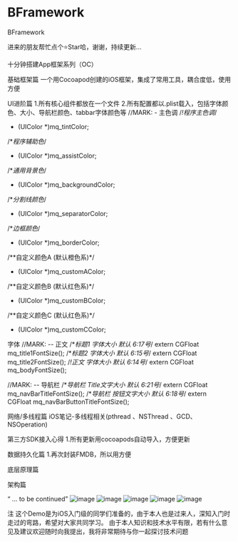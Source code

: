 # BFramework
BFramework

进来的朋友帮忙点个⭐️Star哈，谢谢，持续更新...

十分钟搭建App框架系列（OC）

基础框架篇
一个用Cocoapod创建的iOS框架，集成了常用工具，耦合度低，使用方便

UI进阶篇
1.所有核心组件都放在一个文件
2.所有配置都以.plist载入，包括字体颜色、大小、导航栏颜色、tabbar字体颜色等
//MARK: - 主色调
/*!程序主色调*/
+ (UIColor *)mq_tintColor;

/**程序辅助色*/
+ (UIColor *)mq_assistColor;

/**通用背景色*/
+ (UIColor *)mq_backgroundColor;

/**分割线颜色*/
+ (UIColor *)mq_separatorColor;

/**边框颜色*/
+ (UIColor *)mq_borderColor;

/**自定义颜色A (默认橙色系)*/
+ (UIColor *)mq_customAColor;

/**自定义颜色B (默认红色系)*/
+ (UIColor *)mq_customBColor;

/**自定义颜色C (默认红色系)*/
+ (UIColor *)mq_customCColor;


字体
//MARK: -- 正文
/**标题1 字体大小 默认 6:17号*/
extern CGFloat mq_title1FontSize();
/**标题2 字体大小 默认 6:15号*/
extern CGFloat mq_title2FontSize();
/*!正文 字体大小 默认 6:14号*/
extern CGFloat mq_bodyFontSize();

//MARK: -- 导航栏
/**导航栏 Title文字大小 默认 6:21号*/
extern CGFloat mq_navBarTitleFontSize();
/**导航栏 按钮文字大小 默认 6:18号*/
extern CGFloat mq_navBarButtonTitleFontSize();

网络/多线程篇
iOS笔记-多线程相关(pthread 、NSThread 、GCD、NSOperation)

第三方SDK接入心得
1.所有更新用cocoapods自动导入，方便更新

数据持久化篇
1.再次封装FMDB，所以用方便

底层原理篇



架构篇


“ ... to be continued”
![image](https://github.com/AidyBao/AidyBao/BFramework/master/GitHubResource/BF_01.png)
![image](https://github.com/AidyBao/AidyBao/BFramework/master/GitHubResource/BF_02.png)
![image](https://github.com/AidyBao/AidyBao/BFramework/master/GitHubResource/BF_03.png)
![image](https://github.com/AidyBao/AidyBao/BFramework/master/GitHubResource/BF_04.png)
![image](https://github.com/AidyBao/AidyBao/BFramework/master/GitHubResource/BF_05.png)

注
    这个Demo是为iOS入门级的同学们准备的，由于本人也是过来人，深知入门时走过的弯路，希望对大家共同学习。
    由于本人知识和技术水平有限，若有什么意见及建议欢迎随时向我提出，我将非常期待与你一起探讨技术问题
